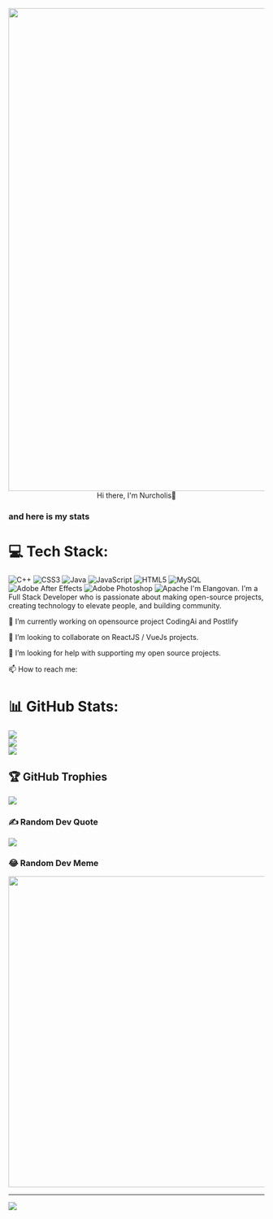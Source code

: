 
<p align="center"size width="612px"><img src="https://www.codewars.com/users/nurcholis25/badges/large"width="950px"/><br />Hi there, I'm Nurcholis👋<br />

### and here is my stats


# 💻 Tech Stack:
![C++](https://img.shields.io/badge/c++-%2300599C.svg?style=flat-square&logo=c%2B%2B&logoColor=white) ![CSS3](https://img.shields.io/badge/css3-%231572B6.svg?style=flat-square&logo=css3&logoColor=white) ![Java](https://img.shields.io/badge/java-%23ED8B00.svg?style=flat-square&logo=java&logoColor=white) ![JavaScript](https://img.shields.io/badge/javascript-%23323330.svg?style=flat-square&logo=javascript&logoColor=%23F7DF1E) ![HTML5](https://img.shields.io/badge/html5-%23E34F26.svg?style=flat-square&logo=html5&logoColor=white) ![MySQL](https://img.shields.io/badge/mysql-%2300f.svg?style=flat-square&logo=mysql&logoColor=white) ![Adobe After Effects](https://img.shields.io/badge/Adobe%20After%20Effects-9999FF.svg?style=flat-square&logo=Adobe%20After%20Effects&logoColor=white) ![Adobe Photoshop](https://img.shields.io/badge/adobephotoshop-%2331A8FF.svg?style=flat-square&logo=adobephotoshop&logoColor=white) ![Apache](https://img.shields.io/badge/apache-%23D42029.svg?style=flat-square&logo=apache&logoColor=white)
I'm Elangovan. I'm a Full Stack Developer who is passionate about making open-source projects, creating technology to elevate people, and building community.

🔭 I’m currently working on opensource project CodingAi and Postlify

👯 I’m looking to collaborate on ReactJS / VueJs projects.

🤔 I’m looking for help with supporting my open source projects.

📫 How to reach me:
# 📊 GitHub Stats:
![](https://github-readme-stats.vercel.app/api?username=nurcholis25&theme=dark&hide_border=false&include_all_commits=true&count_private=true)<br/>
![](https://github-readme-streak-stats.herokuapp.com/?user=nurcholis25&theme=dark&hide_border=false)<br/>
![](https://github-readme-stats.vercel.app/api/top-langs/?username=nurcholis25&theme=dark&hide_border=false&include_all_commits=true&count_private=true&layout=compact)

## 🏆 GitHub Trophies
![](https://github-profile-trophy.vercel.app/?username=nurcholis25&theme=onedark&no-frame=false&no-bg=false&margin-w=4)

### ✍️ Random Dev Quote
![](https://quotes-github-readme.vercel.app/api?type=horizontal&theme=dark)

### 😂 Random Dev Meme
<img src="https://memes.com/m/7dBoDvjzL49" width="612px"/>

---
[![](https://visitcount.itsvg.in/api?id=nurcholis25&icon=4&color=0)](https://visitcount.itsvg.in)

<!-- Proudly created with GPRM ( https://gprm.itsvg.in ) -->
